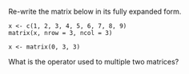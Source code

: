 Re-write the matrix below in its fully expanded form.
```{r}
x <- c(1, 2, 3, 4, 5, 6, 7, 8, 9)
matrix(x, nrow = 3, ncol = 3)
```

```{r}
x <- matrix(0, 3, 3)
```

What is the operator used to multiple two matrices?

